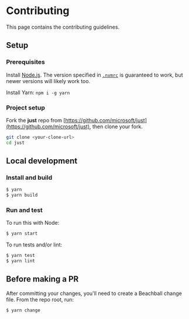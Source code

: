 # Contributing

This page contains the contributing guidelines.

## Setup

### Prerequisites

Install [Node.js](https://nodejs.org/en/). The version specified in [`.nvmrc`](../.nvmrc) is guaranteed to work, but newer versions will likely work too.

Install Yarn: `npm i -g yarn`

### Project setup

Fork the **just** repo from [https://github.com/microsoft/just](https://github.com/microsoft/just), then clone your fork.

```bash
git clone <your-clone-url>
cd just
```

## Local development

### Install and build

```bash
$ yarn
$ yarn build
```

### Run and test

To run this with Node:

```bash
$ yarn start
```

To run tests and/or lint:

```bash
$ yarn test
$ yarn lint
```

## Before making a PR

After committing your changes, you'll need to create a Beachball change file. From the repo root, run:

```bash
$ yarn change
```
